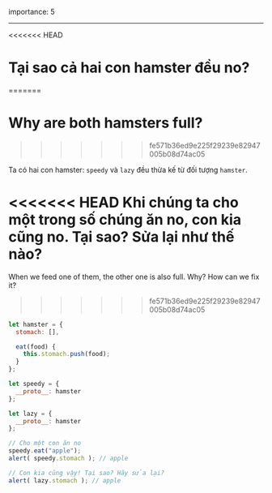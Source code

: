 importance: 5

---

<<<<<<< HEAD
# Tại sao cả hai con hamster đều no?
=======
# Why are both hamsters full?
>>>>>>> fe571b36ed9e225f29239e82947005b08d74ac05

Ta có hai con hamster: `speedy` và `lazy` đều thừa kế từ đối tượng `hamster`. 

<<<<<<< HEAD
Khi chúng ta cho một trong số chúng ăn no, con kia cũng no. Tại sao? Sửa lại như thế nào?
=======
When we feed one of them, the other one is also full. Why? How can we fix it?
>>>>>>> fe571b36ed9e225f29239e82947005b08d74ac05

```js run
let hamster = {
  stomach: [],

  eat(food) {
    this.stomach.push(food);
  }
};

let speedy = {
  __proto__: hamster
};

let lazy = {
  __proto__: hamster
};

// Cho một con ăn no
speedy.eat("apple");
alert( speedy.stomach ); // apple

// Con kia cũng vậy! Tại sao? Hãy sửa lại?
alert( lazy.stomach ); // apple
```

